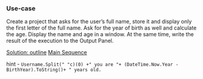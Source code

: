 ### Use-case

Create a project that asks for the user’s full name, store it and display only the first letter of the full name. Ask for the year of birth as well and calculate the age. Display the name and age in a window. At the same time, write the result of the execution to the Output Panel.

[Solution: outline](https://github.com/Grewal009/UiPath-RPA/blob/main/Day-03/outline2.jpg)
[Main Sequence](https://github.com/Grewal009/UiPath-RPA/blob/main/Day-03/outline-sequence.jpg)

hint - `Username.Split(" "c)(0) +" you are "+ (DateTime.Now.Year - BirthYear).ToString()+ " years old.`

